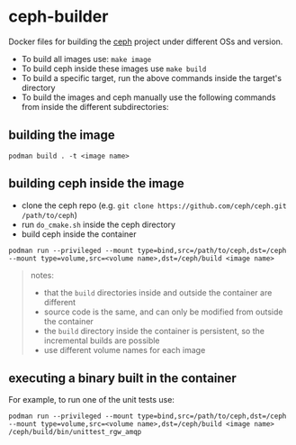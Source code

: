 # ceph-builder
Docker files for building the [ceph](https://github.com/ceph/ceph) project under different OSs and version.

- To build all images use: `make image`
- To build ceph inside these images use `make build`
- To build a specific target, run the above commands inside the target's directory
- To build the images and ceph manually use the following commands from inside the different subdirectories:

## building the image
```
podman build . -t <image name>
```

## building ceph inside the image
- clone the ceph repo (e.g. ``git clone https://github.com/ceph/ceph.git /path/to/ceph``)
- run ``do_cmake.sh`` inside the ceph directory
- build ceph inside the container
```
podman run --privileged --mount type=bind,src=/path/to/ceph,dst=/ceph --mount type=volume,src=<volume name>,dst=/ceph/build <image name>
```
> notes:
> - that the ``build`` directories inside and outside the container are different
> - source code is the same, and can only be modified from outside the container
> - the ``build`` directory inside the container is persistent, so the incremental builds are possible
> - use different volume names for each image

## executing a binary built in the container
For example, to run one of the unit tests use:
```
podman run --privileged --mount type=bind,src=/path/to/ceph,dst=/ceph --mount type=volume,src=<volume name>,dst=/ceph/build <image name> /ceph/build/bin/unittest_rgw_amqp
```


